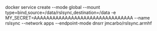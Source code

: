 docker service create --mode global --mount type=bind,source=/data/rslsync,destination=/data -e MY_SECRET=AAAAAAAAAAAAAAAAAAAAAAAAAAAAAAAA --name rslsync --network apps --endpoint-mode dnsrr jmcarbo/rslsync.armhf
